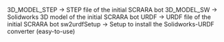 3D_MODEL_STEP -> STEP file of the initial SCRARA bot
3D_MODEL_SW -> Solidworks 3D model of the initial SCRARA bot
URDF -> URDF file of the initial SCRARA bot
sw2urdfSetup -> Setup to install the Solidworks-URDF converter (easy-to-use)
